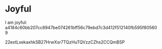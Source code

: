 # Joyful

I am joyful: a4184c60bb207cc8947be074261bff56c79ebd7c3d412f512140fb595f805609


22extLxekaxhkSB27HrwXsr7TQzHuTQVzzCZhs2CCQmBSP